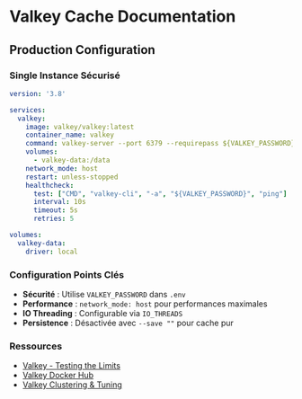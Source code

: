 # Valkey Cache Documentation

## Production Configuration

### Single Instance Sécurisé

```yaml
version: '3.8'

services:
  valkey:
    image: valkey/valkey:latest
    container_name: valkey
    command: valkey-server --port 6379 --requirepass ${VALKEY_PASSWORD} --io-threads ${IO_THREADS:-4} --save ""
    volumes:
      - valkey-data:/data
    network_mode: host
    restart: unless-stopped
    healthcheck:
      test: ["CMD", "valkey-cli", "-a", "${VALKEY_PASSWORD}", "ping"]
      interval: 10s
      timeout: 5s
      retries: 5

volumes:
  valkey-data:
    driver: local
```

### Configuration Points Clés

- **Sécurité** : Utilise `VALKEY_PASSWORD` dans `.env`
- **Performance** : `network_mode: host` pour performances maximales
- **IO Threading** : Configurable via `IO_THREADS`
- **Persistence** : Désactivée avec `--save ""` pour cache pur

### Ressources

- [Valkey - Testing the Limits](https://valkey.io/blog/testing-the-limits/)
- [Valkey Docker Hub](https://hub.docker.com/r/valkey/valkey/)
- [Valkey Clustering & Tuning](https://valkey.io/blog/testing-the-limits/)